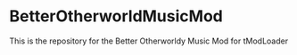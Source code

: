 # BetterOtherworldMusicMod
This is the repository for the Better Otherworldy Music Mod for tModLoader
